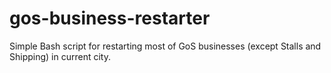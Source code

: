 gos-business-restarter
======================

Simple Bash script for restarting most of GoS businesses (except Stalls and Shipping) in current city.